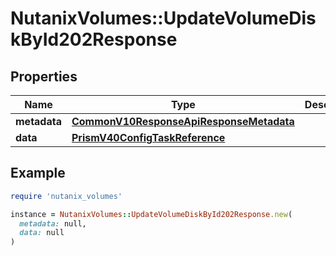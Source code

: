 # NutanixVolumes::UpdateVolumeDiskById202Response

## Properties

| Name | Type | Description | Notes |
| ---- | ---- | ----------- | ----- |
| **metadata** | [**CommonV10ResponseApiResponseMetadata**](CommonV10ResponseApiResponseMetadata.md) |  | [optional] |
| **data** | [**PrismV40ConfigTaskReference**](PrismV40ConfigTaskReference.md) |  | [optional] |

## Example

```ruby
require 'nutanix_volumes'

instance = NutanixVolumes::UpdateVolumeDiskById202Response.new(
  metadata: null,
  data: null
)
```

